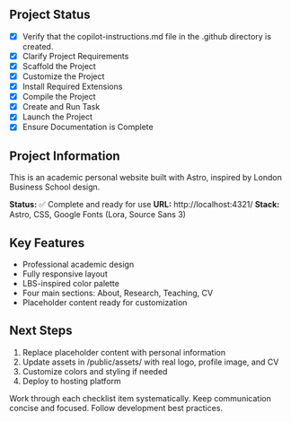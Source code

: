 <!-- Use this file to provide workspace-specific custom instructions to Copilot. For more details, visit https://code.visualstudio.com/docs/copilot/copilot-customization#_use-a-githubcopilotinstructionsmd-file -->

## Project Status

- [x] Verify that the copilot-instructions.md file in the .github directory is created.
- [x] Clarify Project Requirements
- [x] Scaffold the Project
- [x] Customize the Project
- [x] Install Required Extensions
- [x] Compile the Project
- [x] Create and Run Task
- [x] Launch the Project
- [x] Ensure Documentation is Complete

## Project Information

This is an academic personal website built with Astro, inspired by London Business School design.

**Status:** ✅ Complete and ready for use
**URL:** http://localhost:4321/
**Stack:** Astro, CSS, Google Fonts (Lora, Source Sans 3)

## Key Features

- Professional academic design
- Fully responsive layout
- LBS-inspired color palette
- Four main sections: About, Research, Teaching, CV
- Placeholder content ready for customization

## Next Steps

1. Replace placeholder content with personal information
2. Update assets in /public/assets/ with real logo, profile image, and CV
3. Customize colors and styling if needed
4. Deploy to hosting platform

Work through each checklist item systematically.
Keep communication concise and focused.
Follow development best practices.

